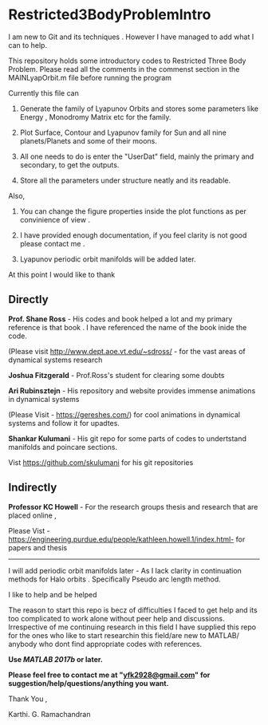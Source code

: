 # Restricted3BodyProblemIntro
I am new to Git and its techniques . However I have managed to add what I can to help.


This repository holds some introductory codes to Restricted Three Body Problem. Please read all the comments in the commenst section in the MAINLyapOrbit.m file before running the program


Currently this file can 
1) Generate the family of Lyapunov Orbits and stores some parameters like Energy , Monodromy Matrix etc for the family.

2) Plot Surface, Contour and Lyapunov family for Sun and all nine planets/Planets and some of their moons.

3) All one needs to do is enter the "UserDat" field, mainly the primary and secondary, to get the outputs.

4) Store all the parameters under structure neatly and its readable.

Also,
1) You can change the figure properties inside the plot functions as per convinience of view . 

2) I have provided enough documentation, if you feel clarity is not good please contact me . 

3) Lyapunov periodic orbit manifolds will be added later.

At this point I would like to thank 

Directly
--------
**Prof. Shane Ross** - His codes and book helped a lot and my primary reference is that book . I have referenced the name of the book inide the code.

(Please visit http://www.dept.aoe.vt.edu/~sdross/ - for the vast areas of dynamical systems research


**Joshua Fitzgerald** -  Prof.Ross's student for clearing some doubts


**Ari Rubinsztejn** - His repository and website provides immense animations in dynamical systems 

(Please Visit - https://gereshes.com/) for cool animations in dynamical systems and follow it for upadtes.


**Shankar Kulumani** -  His git repo for some parts of codes to undertstand manifolds and poincare sections.

Vist https://github.com/skulumani for his git repositories

Indirectly
-------------
**Professor KC Howell** - For the research groups thesis and research that are placed online ,

Please Vist - https://engineering.purdue.edu/people/kathleen.howell.1/index.html- for papers and thesis

***************************************************************
I will add periodic orbit manifolds later - As I lack clarity in continuation methods for Halo orbits . Specifically Pseudo arc length method. 

I like to help and be helped 

The reason to start this repo is becz of difficulties I faced to get help and its too complicated to work alone without peer help and discussions. Irrespective of me continuing research in this field I have 
supplied this repo for the ones who like to start researchin this field/are new to MATLAB/ anybody who dont find appropriate codes with references.   

**Use _MATLAB 2017b_ or later.**

**Please feel free to contact me at "yfk2928@gmail.com" for suggestion/help/questions/anything you want.**

Thank You ,

Karthi. G. Ramachandran
